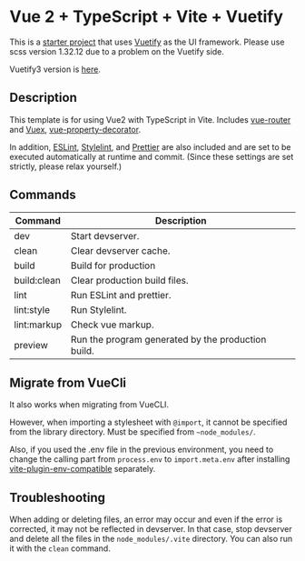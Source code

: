 # Vue 2 + TypeScript + Vite + Vuetify

This is a [starter project](https://github.com/logue/vite-vue2-ts-starter) that uses [Vuetify](https://vuetifyjs.com/) as the UI framework. Please use scss version 1.32.12 due to a problem on the Vuetify side.

Vuetify3 version is [here](https://github.com/logue/vite-vuetify-ts-starter).

## Description

This template is for using Vue2 with TypeScript in Vite. Includes [vue-router](https://router.vuejs.org/) and [Vuex](https://vuex.vuejs.org/), [vue-property-decorator](https://github.com/kaorun343/vue-property-decorator).

In addition, [ESLint](https://eslint.org/), [Stylelint](https://stylelint.io/), and [Prettier](https://prettier.io/) are also included and are set to be executed automatically at runtime and commit. (Since these settings are set strictly, please relax yourself.)

## Commands

| Command     | Description                                        |
| ----------- | -------------------------------------------------- |
| dev         | Start devserver.                                   |
| clean       | Clear devserver cache.                             |
| build       | Build for production                               |
| build:clean | Clear production build files.                      |
| lint        | Run ESLint and prettier.                           |
| lint:style  | Run Stylelint.                                     |
| lint:markup | Check vue markup.                                  |
| preview     | Run the program generated by the production build. |

## Migrate from VueCli

It also works when migrating from VueCLI.

However, when importing a stylesheet with `@import`, it cannot be specified from the library directory. Must be specified from `~node_modules/`.

Also, if you used the .env file in the previous environment, you need to change the calling part from `process.env` to `import.meta.env` after installing [vite-plugin-env-compatible](https://github.com/IndexXuan/vite-plugin-env-compatible) separately.

## Troubleshooting

When adding or deleting files, an error may occur and even if the error is corrected, it may not be reflected in devserver. In that case, stop devserver and delete all the files in the `node_modules/.vite` directory. You can also run it with the `clean` command.
